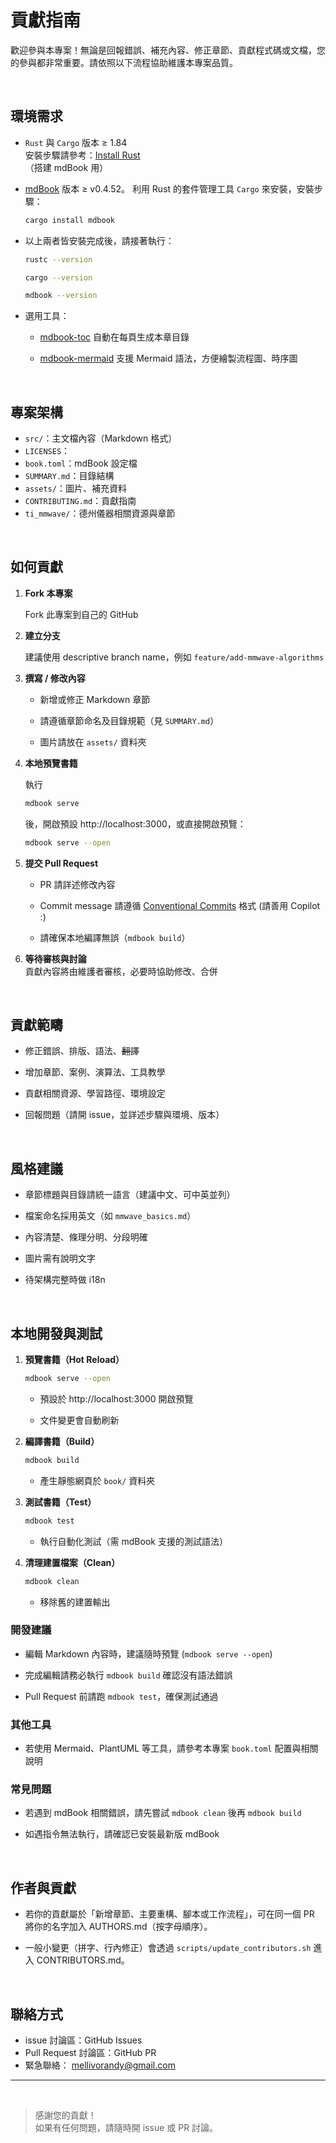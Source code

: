 # 貢獻指南

歡迎參與本專案！無論是回報錯誤、補充內容、修正章節、貢獻程式碼或文檔，您的參與都非常重要。請依照以下流程協助維護本專案品質。

<br>

## 環境需求

- `Rust` 與 `Cargo` 版本 ≥ 1.84  <br>
    安裝步驟請參考：[Install Rust](https://www.rust-lang.org/tools/install)  <br>
    （搭建 mdBook 用）

- [mdBook](https://github.com/rust-lang/mdBook) 版本 ≥ v0.4.52。
    利用 Rust 的套件管理工具 `Cargo` 來安裝，安裝步驟：
    ```bash
    cargo install mdbook
    ```

- 以上兩者皆安裝完成後，請接著執行：
    ```bash
    rustc --version
    ```
    ```bash
    cargo --version
    ```
    ```bash
    mdbook --version
    ```

- 選用工具：
  - [mdbook-toc](https://github.com/badboy/mdbook-toc)
    自動在每頁生成本章目錄

  - [mdbook-mermaid](https://github.com/badboy/mdbook-mermaid)
    支援 Mermaid 語法，方便繪製流程圖、時序圖

<br>

## 專案架構

- `src/`：主文檔內容（Markdown 格式）
- `LICENSES`：
- `book.toml`：mdBook 設定檔
- `SUMMARY.md`：目錄結構
- `assets/`：圖片、補充資料
- `CONTRIBUTING.md`：貢獻指南
- `ti_mmwave/`：德州儀器相關資源與章節

<br>

## 如何貢獻

1. **Fork 本專案**  

   Fork 此專案到自己的 GitHub

2. **建立分支** 

   建議使用 descriptive branch name，例如 `feature/add-mmwave-algorithms`

3. **撰寫 / 修改內容**

   - 新增或修正 Markdown 章節

   - 請遵循章節命名及目錄規範（見 `SUMMARY.md`）

   - 圖片請放在 `assets/` 資料夾

4. **本地預覽書籍**  
   
   執行
   ```bash
   mdbook serve
   ```
   後，開啟預設 http://localhost:3000，或直接開啟預覽：
   ```bash
   mdbook serve --open
   ```

5. **提交 Pull Request**  
   - PR 請詳述修改內容

   - Commit message 請遵循 [Conventional Commits](https://www.conventionalcommits.org/zh-hant/v1.0.0/) 格式 (請善用 Copilot :)

   - 請確保本地編譯無誤（`mdbook build`）

6. **等待審核與討論**  
   貢獻內容將由維護者審核，必要時協助修改、合併

<br>

## 貢獻範疇

- 修正錯誤、排版、語法、~~翻譯~~

- 增加章節、案例、演算法、工具教學

- 貢獻相關資源、學習路徑、環境設定

- 回報問題（請開 issue，並詳述步驟與環境、版本）

<br>

## 風格建議

- 章節標題與目錄請統一語言（建議中文、可中英並列）

- 檔案命名採用英文（如 `mmwave_basics.md`）

- 內容清楚、條理分明、分段明確

- 圖片需有說明文字

- 待架構完整時做 i18n

<br>

## 本地開發與測試

1. **預覽書籍（Hot Reload）**
   ```bash
   mdbook serve --open
   ```
   - 預設於 http://localhost:3000 開啟預覽

   - 文件變更會自動刷新

2. **編譯書籍（Build）**
   ```bash
   mdbook build
   ```
   - 產生靜態網頁於 `book/` 資料夾

3. **測試書籍（Test）**
   ```bash
   mdbook test
   ```
   - 執行自動化測試（需 mdBook 支援的測試語法）

4. **清理建置檔案（Clean）**
   ```bash
   mdbook clean
   ```
   - 移除舊的建置輸出

### 開發建議

- 編輯 Markdown 內容時，建議隨時預覽 (`mdbook serve --open`)

- 完成編輯請務必執行 `mdbook build` 確認沒有語法錯誤

- Pull Request 前請跑 `mdbook test`，確保測試通過

### 其他工具

- 若使用 Mermaid、PlantUML 等工具，請參考本專案 `book.toml` 配置與相關說明

### 常見問題

- 若遇到 mdBook 相關錯誤，請先嘗試 `mdbook clean` 後再 `mdbook build`

- 如遇指令無法執行，請確認已安裝最新版 mdBook

<br>

## 作者與貢獻

- 若你的貢獻屬於「新增章節、主要重構、腳本或工作流程」，可在同一個 PR 將你的名字加入 AUTHORS.md（按字母順序）。

- 一般小變更（拼字、行內修正）會透過 `scripts/update_contributors.sh` 進入 CONTRIBUTORS.md。

<br>

## 聯絡方式

- issue 討論區：GitHub Issues
- Pull Request 討論區：GitHub PR
- 緊急聯絡： mellivorandy@gmail.com

---
<br>

> 感謝您的貢獻！ <br>
> 如果有任何問題，請隨時開 issue 或 PR 討論。
